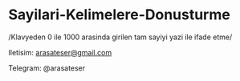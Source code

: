 # Sayilari-Kelimelere-Donusturme
/Klavyeden 0 ile 1000 arasinda girilen tam sayiyi yazi ile ifade etme/

Iletisim: arasateser@gmail.com

Telegram: @arasateser
